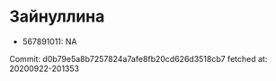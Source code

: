 # Зайнуллина
- 567891011: NA

Commit: d0b79e5a8b7257824a7afe8fb20cd626d3518cb7
 fetched at: 20200922-201353
